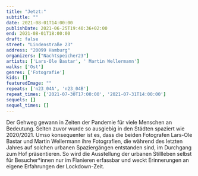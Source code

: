 ```yaml
---
title: "Jetzt:"
subtitle: ""
date: 2021-08-01T14:00:00
publishDate: 2021-06-25T19:40:36+02:00
end: 2021-08-01T18:00:00
draft: false
street: "Lindenstraße 23"
address: "20099 Hamburg"
organizers: ["Nachtspeicher23"]
artists: ['Lars-Ole Bastar', ' Martin Wellermann']
walks: ['Ost']
genres: ['Fotografie']
kids: []
featuredImage: ""
repeats: ['n23_04A', 'n23_04B']
repeat_times: ['2021-07-30T17:00:00', '2021-07-31T14:00:00']
sequels: []
sequel_times: []
---
```


Der Gehweg gewann in Zeiten der Pandemie für viele Menschen an Bedeutung. Selten zuvor wurde so ausgiebig in den Städten spaziert wie 2020/2021. Umso konsequenter ist es, dass die beiden Fotografen Lars-Ole Bastar und Martin Wellermann ihre Fotografien, die während des letzten Jahres auf solchen urbanen Spaziergängen entstanden sind, im Durchgang zum Hof präsentieren. So wird die Ausstellung der urbanen Stillleben selbst für Besucher\*innen nur im Flanieren erfassbar und weckt Erinnerungen an eigene Erfahrungen der Lockdown-Zeit.